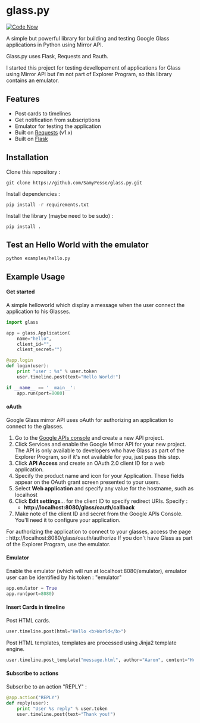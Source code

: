 glass.py
========

[![Code Now](https://friendco.de/widgets/image/codenow?url=https%3A%2F%2Fgithub.com%2FSamyPesse%2Fglass.py.git)](https://friendco.de/widgets/url/codenow?url=https%3A%2F%2Fgithub.com%2FSamyPesse%2Fglass.py.git)

A simple but powerful library for building and testing Google Glass applications in Python using Mirror API.

Glass.py uses Flask, Requests and Rauth.

I started this project for testing devellopement of applications for Glass using Mirror API but i'm not part of Explorer Program, so this library contains an emulator.


## Features

* Post cards to timelines
* Get notification from subscriptions
* Emulator for testing the application
* Built on [Requests](https://github.com/kennethreitz/requests) (v1.x)
* Built on [Flask](http://flask.pocoo.org/)

## Installation

Clone this repository :

	git clone https://github.com/SamyPesse/glass.py.git

Install dependencies :

	pip install -r requirements.txt

Install the library (maybe need to be sudo) :

	pip install .

## Test an Hello World with the emulator

	python examples/hello.py

## Example Usage

#### Get started

A simple helloworld which display a message when the user connect the application to his Glasses.

```python
import glass

app = glass.Application(
	name="hello",
	client_id="",
	client_secret="")

@app.login
def login(user):
	print "user : %s" % user.token
	user.timeline.post(text="Hello World!")

if __name__ == '__main__':
    app.run(port=8080)
```

#### oAuth

Google Glass mirror API uses oAuth for authorizing an application to connect to the glasses.

1. Go to the [Google APIs console](https://code.google.com/apis/console/) and create a new API project.
2. Click Services and enable the Google Mirror API for your new project. The API is only available to developers who have Glass as part of the Explorer Program, so if it's not available for you, just pass this step.
3. Click **API Access** and create an OAuth 2.0 client ID for a web application.
4. Specify the product name and icon for your Application. These fields appear on the OAuth grant screen presented to your users.
5. Select **Web application** and specify any value for the hostname, such as localhost
6. Click **Edit settings**... for the client ID to specify redirect URIs. Specify :
	* **http://localhost:8080/glass/oauth/callback**
7. Make note of the client ID and secret from the Google APIs Console. You'll need it to configure your application.

For authorizing the application to connect to your glasses, access the page : http://localhost:8080/glass/oauth/authorize
If you don't have Glass as part of the Explorer Program, use the emulator.

#### Emulator

Enable the emulator (which will run at localhost:8080/emulator), emulator user can be identified by his token : "emulator"

```python
app.emulator = True
app.run(port=8080)
```

#### Insert Cards in timeline

Post HTML cards.

```python
user.timeline.post(html="Hello <b>World</b>")
```

Post HTML templates, templates are processed using Jinja2 template engine.

```python
user.timeline.post_template("message.html", author="Aaron", content="Hey, How are you ?")
```

#### Subscribe to actions

Subscribe to an action "REPLY" :

```python
@app.action("REPLY")
def reply(user):
	print "User %s reply" % user.token
	user.timeline.post(text="Thank you!")
```


